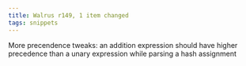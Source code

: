```yaml
---
title: Walrus r149, 1 item changed
tags: snippets
---
```


More precendence tweaks: an addition expression should have higher precedence than a unary expression while parsing a hash assignment
